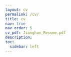 ```yaml
---
layout: cv
permalink: /cv/
title: cv
nav: true
nav_order: 5
cv_pdf: Jianghan_Resume.pdf
description: 
toc:
  sidebar: left
---
```

